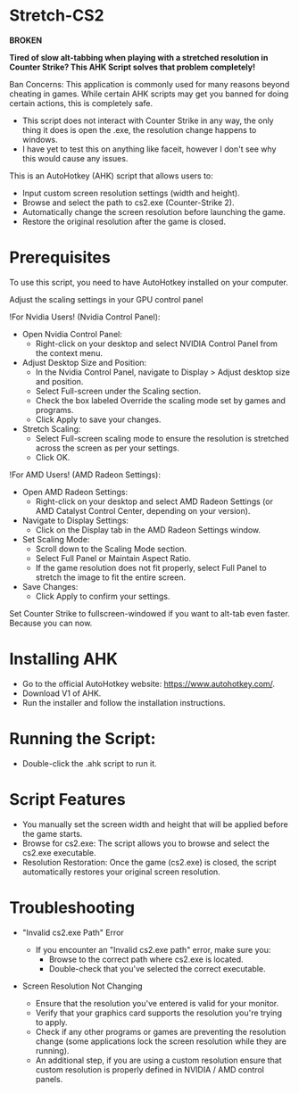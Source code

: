 # Stretch-CS2

**BROKEN** 

**Tired of slow alt-tabbing when playing with a stretched resolution in Counter Strike? This AHK Script solves that problem completely!**

Ban Concerns: This application is commonly used for many reasons beyond cheating in games. While certain AHK scripts may get you banned for doing certain actions, this is completely safe.
   - This script does not interact with Counter Strike in any way, the only thing it does is open the .exe, the resolution change happens to windows.
   - I have yet to test this on anything like faceit, however I don't see why this would cause any issues.

This is an AutoHotkey (AHK) script that allows users to:
- Input custom screen resolution settings (width and height).
- Browse and select the path to cs2.exe (Counter-Strike 2).
- Automatically change the screen resolution before launching the game.
- Restore the original resolution after the game is closed.

# Prerequisites
To use this script, you need to have AutoHotkey installed on your computer.

Adjust the scaling settings in your GPU control panel

!For Nvidia Users! (Nvidia Control Panel):
- Open Nvidia Control Panel:
   - Right-click on your desktop and select NVIDIA Control Panel from the context menu.
- Adjust Desktop Size and Position:
   - In the Nvidia Control Panel, navigate to Display > Adjust desktop size and position.
   - Select Full-screen under the Scaling section.
   - Check the box labeled Override the scaling mode set by games and programs.
   - Click Apply to save your changes.
- Stretch Scaling:
   - Select Full-screen scaling mode to ensure the resolution is stretched across the screen as per your settings.
   - Click OK.

!For AMD Users! (AMD Radeon Settings):
- Open AMD Radeon Settings:
   - Right-click on your desktop and select AMD Radeon Settings (or AMD Catalyst Control Center, depending on your version).
- Navigate to Display Settings:
   - Click on the Display tab in the AMD Radeon Settings window.
- Set Scaling Mode:
   - Scroll down to the Scaling Mode section.
   - Select Full Panel or Maintain Aspect Ratio.
   - If the game resolution does not fit properly, select Full Panel to stretch the image to fit the entire screen.
- Save Changes:
   - Click Apply to confirm your settings.

Set Counter Strike to fullscreen-windowed if you want to alt-tab even faster. Because you can now.

# Installing AHK
- Go to the official AutoHotkey website: https://www.autohotkey.com/.
- Download V1 of AHK.
- Run the installer and follow the installation instructions.

# Running the Script:
- Double-click the .ahk script to run it.

# Script Features
- You manually set the screen width and height that will be applied before the game starts.
- Browse for cs2.exe: The script allows you to browse and select the cs2.exe executable.
- Resolution Restoration: Once the game (cs2.exe) is closed, the script automatically restores your original screen resolution.

# Troubleshooting
- "Invalid cs2.exe Path" Error
  - If you encounter an "Invalid cs2.exe path" error, make sure you:
    - Browse to the correct path where cs2.exe is located.
    - Double-check that you've selected the correct executable.

- Screen Resolution Not Changing
  - Ensure that the resolution you've entered is valid for your monitor.
  - Verify that your graphics card supports the resolution you're trying to apply.
  - Check if any other programs or games are preventing the resolution change (some applications lock the screen resolution while they are running).
  - An additional step, if you are using a custom resolution ensure that custom resolution is properly defined in NVIDIA / AMD control panels.
